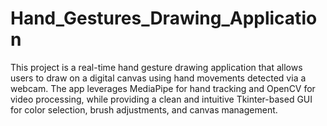 # Hand_Gestures_Drawing_Application
This project is a real-time hand gesture drawing application that allows users to draw on a digital canvas using hand movements detected via a webcam. The app leverages MediaPipe for hand tracking and OpenCV for video processing, while providing a clean and intuitive Tkinter-based GUI for color selection, brush adjustments, and canvas management.
